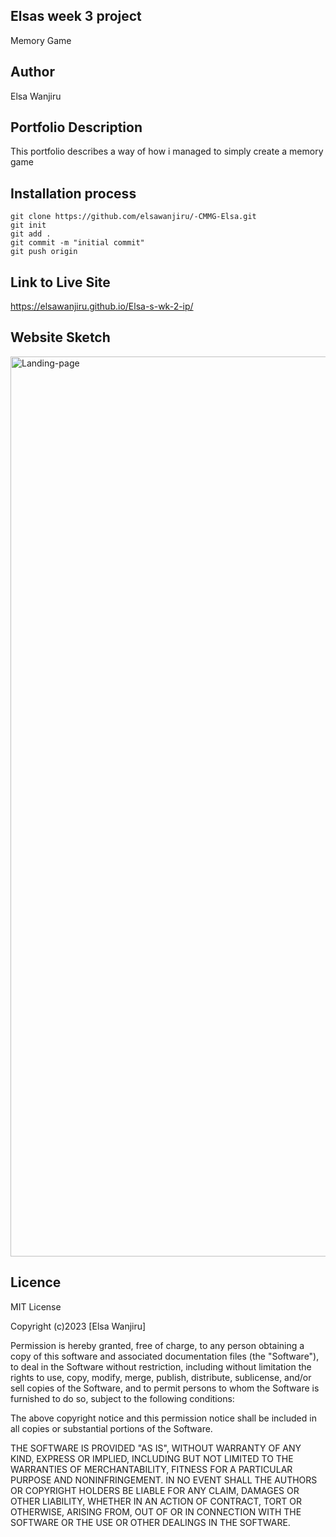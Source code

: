 ## Elsas week 3 project
Memory Game

## Author 
Elsa Wanjiru

## Portfolio Description
This portfolio describes a way of how i managed to simply create a memory game

## Installation process

````
git clone https://github.com/elsawanjiru/-CMMG-Elsa.git
git init
git add .
git commit -m "initial commit"
git push origin
````

## Link to Live Site

https://elsawanjiru.github.io/Elsa-s-wk-2-ip/

## Website Sketch
<img width="1440" alt="Landing-page" src="https://github.com/elsawanjiru/Elsa-s-wk-2-ip/assets/132676738/c43cf232-7db5-4b4f-b5f8-0f87efdf979e">




## Licence
MIT License

Copyright (c)2023 [Elsa Wanjiru]

Permission is hereby granted, free of charge, to any person obtaining a copy
of this software and associated documentation files (the "Software"), to deal
in the Software without restriction, including without limitation the rights
to use, copy, modify, merge, publish, distribute, sublicense, and/or sell
copies of the Software, and to permit persons to whom the Software is
furnished to do so, subject to the following conditions:

The above copyright notice and this permission notice shall be included in all
copies or substantial portions of the Software.

THE SOFTWARE IS PROVIDED "AS IS", WITHOUT WARRANTY OF ANY KIND, EXPRESS OR
IMPLIED, INCLUDING BUT NOT LIMITED TO THE WARRANTIES OF MERCHANTABILITY,
FITNESS FOR A PARTICULAR PURPOSE AND NONINFRINGEMENT. IN NO EVENT SHALL THE
AUTHORS OR COPYRIGHT HOLDERS BE LIABLE FOR ANY CLAIM, DAMAGES OR OTHER
LIABILITY, WHETHER IN AN ACTION OF CONTRACT, TORT OR OTHERWISE, ARISING FROM,
OUT OF OR IN CONNECTION WITH THE SOFTWARE OR THE USE OR OTHER DEALINGS IN THE
SOFTWARE.
